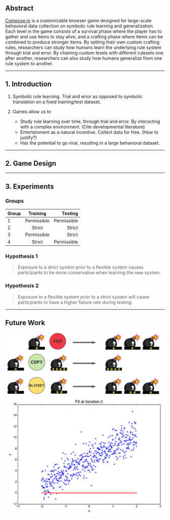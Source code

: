 ## Abstract

[Compose.io](https://compose-io.netlify.app/) is a customizable browser game designed for large-scale behavioral data collection on symbolic rule learning and generalization. Each level in the game consists of a survival phase where the player has to gather and use items to stay alive, and a crafting phase where items can be combined to produce stronger items. By setting their own custom crafting rules, researchers can study how humans learn the underlying rule system through trial and error. By chaining custom levels with different rulesets one after another, researchers can also study how humans generalize from one rule system to another. 

---

## 1. Introduction

1. Symbolic rule learning. Trial and error as opposed to symbolic translation on a fixed training/test dataset. 


2. Games allow us to 
    - Study rule learning over time, through trial and error. By interacting with a complex environment. (Cite developmental literature)
    - Entertainment as a natural incentive. Collect data for free. (How to justify?)
    - Has the potential to go viral, resulting in a large behavioral dataset.  

---
## 2. Game Design 

 
---
## 3. Experiments

### Groups

| Group   |      Training      |  Testing |
|----------|:-------------:|------:|
| 1 |  Permissible | Permissible |
| 2 |    Strict   |   Strict |
| 3 | Permissible |    Strict |
| 4 |  Strict | Permissible |

### Hypothesis 1

> Exposure to a strict system prior to a flexible system causes participants to be more conservative when learning the new system. 



### Hypothesis 2
> Exposure to a flexible system prior to a strict system will cause participants to have a higher failure rate during testing.

---

## Future Work

![](functions1.png)
![](gif1.gif)